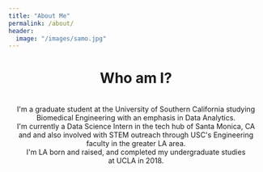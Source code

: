 ```yaml
---
title: "About Me"
permalink: /about/
header:
  image: "/images/samo.jpg"
---
```

<center>
<h1> Who am I? </h1>
<br>
<body>
I'm a graduate student at the University of Southern California studying
<br>
Biomedical Engineering with an emphasis in Data Analytics.
<br>
I'm currently a Data Science Intern in the tech hub of Santa Monica, CA
<br>
and and also involved with STEM outreach through USC's Engineering
<br>
faculty in the greater LA area.
<br>  
I'm LA born and raised, and completed my undergraduate studies  
<br>
at UCLA in 2018.  
</body>
</center>
